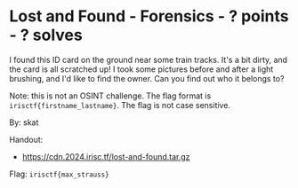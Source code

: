 # Lost and Found - Forensics - ? points - ? solves

I found this ID card on the ground near some train tracks. It's a bit dirty, and the card is all scratched up! I took some pictures before and after a light brushing, and I'd like to find the owner. Can you find out who it belongs to?

Note: this is not an OSINT challenge. The flag format is `irisctf{firstname_lastname}`. The flag is not case sensitive.

By: skat

Handout:
- https://cdn.2024.irisc.tf/lost-and-found.tar.gz

Flag: `irisctf{max_strauss}`

